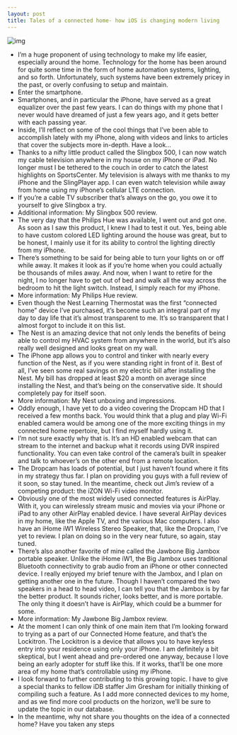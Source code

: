 ```yaml
---
layout: post
title: Tales of a connected home- how iOS is changing modern living
---
```

![img](http://media.idownloadblog.com/wp-content/uploads/2012/11/The-connected-home.jpg)
* I’m a huge proponent of using technology to make my life easier, especially around the home. Technology for the home has been around for quite some time in the form of home automation systems, lighting, and so forth. Unfortunately, such systems have been extremely pricey in the past, or overly confusing to setup and maintain.
* Enter the smartphone.
* Smartphones, and in particular the iPhone, have served as a great equalizer over the past few years. I can do things with my phone that I never would have dreamed of just a few years ago, and it gets better with each passing year.
* Inside, I’ll reflect on some of the cool things that I’ve been able to accomplish lately with my iPhone, along with videos and links to articles that cover the subjects more in-depth. Have a look…
* Thanks to a nifty little product called the Slingbox 500, I can now watch my cable television anywhere in my house on my iPhone or iPad. No longer must I be tethered to the couch in order to catch the latest highlights on SportsCenter. My television is always with me thanks to my iPhone and the SlingPlayer app. I can even watch television while away from home using my iPhone’s cellular LTE connection.
* If you’re a cable TV subscriber that’s always on the go, you owe it to yourself to give Slingbox a try.
* Additional information: My Slingbox 500 review.
* The very day that the Philips Hue was available, I went out and got one. As soon as I saw this product, I knew I had to test it out. Yes, being able to have custom colored LED lighting around the house was great, but to be honest, I mainly use it for its ability to control the lighting directly from my iPhone.
* There’s something to be said for being able to turn your lights on or off while away. It makes it look as if you’re home when you could actually be thousands of miles away. And now, when I want to retire for the night, I no longer have to get out of bed and walk all the way across the bedroom to hit the light switch. Instead, I simply reach for my iPhone.
* More information: My Philips Hue review.
* Even though the Nest Learning Thermostat was the first “connected home” device I’ve purchased, it’s become such an integral part of my day to day life that it’s almost transparent to me. It’s so transparent that I almost forgot to include it on this list.
* The Nest is an amazing device that not only lends the benefits of being able to control my HVAC system from anywhere in the world, but it’s also really well designed and looks great on my wall.
* The iPhone app allows you to control and tinker with nearly every function of the Nest, as if you were standing right in front of it. Best of all, I’ve seen some real savings on my electric bill after installing the Nest. My bill has dropped at least $20 a month on average since installing the Nest, and that’s being on the conservative side. It should completely pay for itself soon.
* More information: My Nest unboxing and impressions.
* Oddly enough, I have yet to do a video covering the Dropcam HD that I received a few months back. You would think that a plug and play Wi-Fi enabled camera would be among one of the more exciting things in my connected home repertoire, but I find myself hardly using it.
* I’m not sure exactly why that is. It’s an HD enabled webcam that can stream to the internet and backup what it records using DVR inspired functionality. You can even take control of the camera’s built in speaker and talk to whoever’s on the other end from a remote location.
* The Dropcam has loads of potential, but I just haven’t found where it fits in my strategy thus far. I plan on providing you guys with a full review of it soon, so stay tuned. In the meantime, check out Jim’s review of a competing product: the iZON Wi-Fi video monitor.
* Obviously one of the most widely used connected features is AirPlay. With it, you can wirelessly stream music and movies via your iPhone or iPad to any other AirPlay enabled device. I have several AirPlay devices in my home, like the Apple TV, and the various Mac computers. I also have an iHome iW1 Wireless Stereo Speaker, that, like the Dropcam, I’ve yet to review. I plan on doing so in the very near future, so again, stay tuned.
* There’s also another favorite of mine called the Jawbone Big Jambox portable speaker. Unlike the iHome iW1, the Big Jambox uses traditional Bluetooth connectivity to grab audio from an iPhone or other connected device. I really enjoyed my brief tenure with the Jambox, and I plan on getting another one in the future. Though I haven’t compared the two speakers in a head to head video, I can tell you that the Jambox is by far the better product. It sounds richer, looks better, and is more portable. The only thing it doesn’t have is AirPlay, which could be a bummer for some.
* More information: My Jawbone Big Jambox review.
* At the moment I can only think of one main item that I’m looking forward to trying as a part of our Connected Home feature, and that’s the Lockitron. The Lockitron is a device that allows you to have keyless entry into your residence using only your iPhone. I am definitely a bit skeptical, but I went ahead and pre-ordered one anyway, because I love being an early adopter for stuff like this. If it works, that’ll be one more area of my home that’s controllable using my iPhone.
* I look forward to further contributing to this growing topic. I have to give a special thanks to fellow iDB staffer Jim Gresham for initially thinking of compiling such a feature. As I add more connected devices to my home, and as we find more cool products on the horizon, we’ll be sure to update the topic in our database.
* In the meantime, why not share you thoughts on the idea of a connected home? Have you taken any steps

